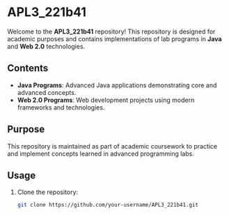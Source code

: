 # APL3_221b41

Welcome to the **APL3_221b41** repository! This repository is designed for academic purposes and contains implementations of lab programs in **Java** and **Web 2.0** technologies.

## Contents

- **Java Programs**: Advanced Java applications demonstrating core and advanced concepts.
- **Web 2.0 Programs**: Web development projects using modern frameworks and technologies.

## Purpose

This repository is maintained as part of academic coursework to practice and implement concepts learned in advanced programming labs.

## Usage

1. Clone the repository:
   ```bash
   git clone https://github.com/your-username/APL3_221b41.git
